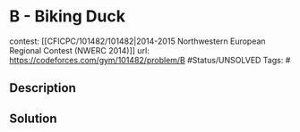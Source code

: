 # B - Biking Duck

contest: [[CFICPC/101482/101482|2014-2015 Northwestern European Regional Contest (NWERC 2014)]]
url: https://codeforces.com/gym/101482/problem/B
#Status/UNSOLVED
Tags: #

## Description

## Solution

